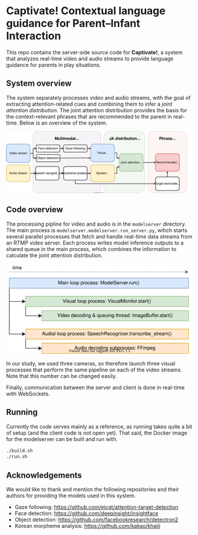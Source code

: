 # Captivate! Contextual language guidance for Parent–Infant Interaction
This repo contains the server-side source code for **Captivate!**, a system 
that analyzes real-time video and audio streams to provide language guidance 
for parents in play situations.


## System overview
The system separately processes video and audio streams, with the goal
of extracting attention-related cues and combining them to infer a *joint
attention distribution*. The joint attention distribution provides the basis
for the context-relevant phrases that are recommended to the parent in
real-time. Below is an overview of the system.

![System overview](./docs/images/system_overview.svg)


## Code overview
The processing pipline for video and audio is in the `modelserver` directory.
The main process is `modelserver.modelserver.run_server.py`, wihch starts
several parallel processes that fetch and handle real-time data streams from an 
RTMP video server. Each process writes model inference outputs to a shared
queue in the main process, which combines the information to calculate the
joint attention distribution.

![Process overview](./docs/images/process_overview.svg)

In our study, we used three cameras, so therefore launch three visual processes
that perform the same pipeline on each of the video streams. Note that this
number can be changed easily.

Finally, communication between the server and client is done in real-time
with WebSockets.


## Running
Currently the code serves mainly as a reference, as running takes quite a bit
of setup (and the client code is not open yet). 
That said, the Docker image for the modelserver can be built and
run with.

```sh
./build.sh
./run.sh
```


## Acknowledgements
We would like to thank and mention the following repositories and their authors
for providing the models used in this system.

- Gaze following: https://github.com/ejcgt/attention-target-detection
- Face detection: https://github.com/deepinsight/insightface
- Object detection: https://github.com/facebookresearch/detectron2
- Korean morpheme analysis: https://github.com/kakao/khaiii